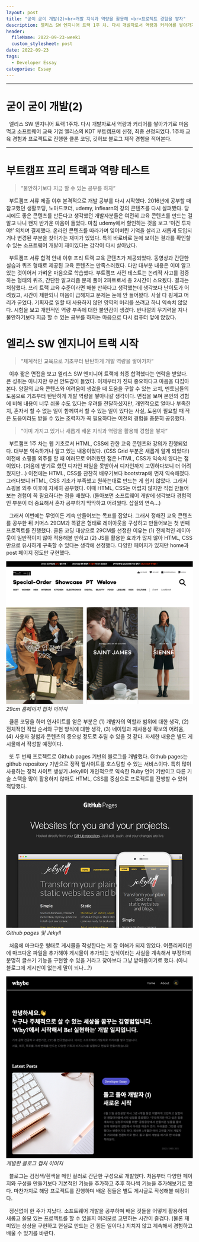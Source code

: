 ```yaml
---
layout: post
title: "굳이 굳이 개발(2)<br>개발 지식과 역량을 활용해 <br>프로젝트 경험을 쌓자"
description: 엘리스 SW 엔지니어 트랙 1주 차. 다시 개발자로서 역량과 커리어를 쌓아가기로 마음먹고 소프트웨어 교육 기업 엘리스의 KDT 부트캠프에 신청, 최종 선정되었다. 1주 차 교육 경험과 프로젝트로 진행한 클론 코딩, 깃허브 블로그 제작 경험을 적어본다.
header:
  fileName: 2022-09-23-week1
  custom_stylesheet: post
date: 2022-09-23
tags:
  - Developer Essay
categories: Essay
---
```


---

# 굳이 굳이 개발(2)

&nbsp; 엘리스 SW 엔지니어 트랙 1주차. 다시 개발자로서 역량과 커리어를 쌓아가기로 마음먹고 소프트웨어 교육 기업 엘리스의 KDT 부트캠프에 신청, 최종 선정되었다. 1주차 교육 경험과 프로젝트로 진행한 클론 코딩, 깃허브 블로그 제작 경험을 적어본다.

---

# 부트캠프 프리 트랙과 역량 테스트

> “불안하기보다 지금 할 수 있는 공부를 하자“

&nbsp; 부트캠프 서류 제출 이후 본격적으로 개발 공부를 다시 시작했다. 2016년에 공부할 때 참고했던 생활코딩, 노마드코더, udemy, inflearn의 강의 콘텐츠를 다시 살펴봤다. 당시에도 좋은 콘텐츠를 만든다고 생각했던 개발자분들은 여전히 교육 콘텐츠를 만드는 걸 알고 나니 왠지 반가운 마음이 들었다. 마침 udemy에서 할인하는 것을 보고 ‘이건 투자야!’ 외치며 결제했다. 온라인 콘텐츠를 따라가며 잊어버린 기억을 살리고 새롭게 도입되거나 변경된 부분을 찾아가는 재미가 있었다. 특히 바로바로 눈에 보이는 결과를 확인할 수 있는 소프트웨어 개발이 재미있다는 감각이 다시 살아났다.

&nbsp; 부트캠프 서류 합격 안내 이후 프리 트랙 교육 콘텐츠가 제공되었다. 동영상과 간단한 실습과 퀴즈 형태로 제공된 교육 콘텐츠는 만족스러웠다. 다만 대부분 내용은 이미 알고 있는 것이어서 가벼운 마음으로 학습했다. 부트캠프 사전 테스트는 논리적 사고를 검증하는 형태의 퀴즈, 간단한 알고리즘 문제 풀이 2파트로서 총 2시간이 소요됬다. 결과는 처참했다. 프리 트랙 교육 수준이라면 해볼 만하다고 생각했는데 생각보다 난이도가 어려웠고, 시간이 제한되니 마음이 급해지고 문제는 눈에 안 들어왔다. 사실 다 핑계고 머리가 굳었다. 기획자로 일할 때 사용하지 않던 영역의 머리를 쓰려고 하니 익숙치 않았다. 시험을 보고 개인적인 역량 부족에 대한 불안감이 생겼다. 반나절의 무기력을 지나 불안하기보다 지금 할 수 있는 공부를 하자는 마음으로 다시 컴퓨터 앞에 앉았다.

# 엘리스 SW 엔지니어 트랙 시작

> “체계적인 교육으로 기초부터 탄탄하게 개발 역량을 쌓아가자“

&nbsp; 이후 짧은 면접을 보고 엘리스 SW 엔지니어 트랙에 최종 합격했다는 연락을 받았다. 큰 성취는 아니지만 우선 안도감이 들었다. 이제부터가 진짜 중요하다고 마음을 다잡아본다. 양질의 교육 콘텐츠와 어려움이 생겼을 때 도움을 구할 수 있는 코치, 멘토님들의 도움으로 기초부터 탄탄하게 개발 역량을 쌓아나갈 생각이다. 면접을 보며 본인의 경험에 비해 내용이 너무 쉬울 수도 있다는 우려를 전달하셨지만, 개인적으로 얼마나 부족한지, 혼자서 할 수 없는 일이 함께여서 할 수 있는 일이 있다는 사실, 도움이 필요할 때 작은 도움이라도 받을 수 있는 조력자가 꼭 필요하다는 이전의 경험을 충분히 공유했다.

> “이미 가지고 있거나 새롭게 배운 지식과 역량을 활용해 경험을 쌓자“

&nbsp; 부트캠프 1주 차는 웹 기초로서 HTML, CSS에 관한 교육 콘텐츠와 강의가 진행되었다. 대부분 익숙하거나 알고 있는 내용이었다. (CSS Grid 부분은 새롭게 알게 되었다!) 이전에 쇼핑몰 외주를 할 때 여러모로 어려웠던 점은 HTML, CSS가 익숙치 않다는 점이었다. (처음에 받기로 했던 디자인 파일을 못받아서 디자인까지 고민하다보니 더 어려웠지만...) 이전에는 HTML, CSS를 찬찬히 배우기보다 bootstrap에 먼저 익숙해졌다. 그러다보니 HTML, CSS 기초가 부족했고 원하는대로 만드는 게 쉽지 않았다. 그래서 쇼핑몰 외주 이후에 자세히 공부했다. 이때 HTML, CSS는 어렵지 않지만 직접 만들어보는 경험이 꼭 필요하다는 점을 배웠다. (돌아보면 소프트웨어 개발에 생각보다 경험적인 부분이 더 중요해서 혼자 공부하기 막막하고 어려웠다. 삽질의 연속...)

&nbsp; 그래서 이번에는 무엇이든 계속 만들어보는 목표를 잡았다. 그래서 정해진 교육 콘텐츠를 공부한 뒤 커머스 29CM과 똑같은 형태로 레이아웃을 구성하고 만들어보는 첫 번째 프로젝트를 진행했다. 클론 코딩 대상으로 29CM를 선정한 이유는 (1) 전체적인 레이아웃이 일반적이지 않아 적용해볼 만하고 (2) JS를 활용한 효과가 많지 않아 HTML, CSS만으로 유사하게 구축할 수 있다는 생각에 선정했다. 다양한 페이지가 있지만 home과 post 페이지 정도만 구현했다.

![29cm-website-capture](/assets/images/post/2022-09-23-week1/29cm-capture.png)_29cm 홈페이지 캡처 이미지_

&nbsp; 클론 코딩을 하며 인사이트를 얻은 부분은 (1) 개발자의 역할과 범위에 대한 생각, (2) 전체적인 작업 순서와 구현 방식에 대한 생각, (3) 네이밍과 재사용성 확보의 어려움, (4) 사용자 경험과 콘텐츠의 중요성 정도로 추릴 수 있을 것 같다. 자세한 내용은 별도 게시물에서 작성할 예정이다.

&nbsp; 또 두 번째 프로젝트로 Github pages 기반의 블로그를 개발했다. Github pages는 github repository 기반으로 정적 웹사이트를 호스팅할 수 있는 서비스이다. 특히 많이 사용하는 정적 사이트 생성기 Jekyll이 개인적으로 익숙한 Ruby 언어 기반이고 다른 기술 스택을 많이 활용하지 않아도 HTML, CSS를 중심으로 프로젝트를 진행할 수 있어 적당했다.

![github-pages-capture](/assets/images/post/2022-09-23-week1/github-pages.png)_Github pages 및 Jekyll_

&nbsp; 처음에 마크다운 형태로 게시물을 작성한다는 게 잘 이해가 되지 않았다. 어플리케이션에 마크다운 파일을 추가해야 게시물이 추가되는 방식이라는 사실을 계속해서 부정하며 분명히 글쓰기 기능을 구현할 수 있을 거라고 찾아보다 그냥 받아들이기로 했다. (아니 블로그에 게시판이 없는게 말이 되나...?)

![ybeom-blog-capture](/assets/images/post/2022-09-23-week1/ybeom-blog.png)_개발한 블로그 캡처 이미지_

&nbsp; 블로그는 검정색/흰색을 메인 컬러로 간단한 구성으로 개발했다. 처음부터 다양한 페이지와 구성을 만들기보다 기본적인 기능을 추가하고 추후 하나씩 기능을 추가해보기로 했다. 마찬가지로 해당 프로젝트를 진행하며 배운 점들은 별도 게시글로 작성해볼 예정이다.

&nbsp; 정신없이 한 주가 지났다. 소프트웨어 개발을 공부하며 배운 것들을 어떻게 활용하여 새롭고 쓸모 있는 프로젝트를 할 수 있을지 여러모로 고민하는 시간이 즐겁다. (물론 재미있는 상상을 구현하고 현실로 만드는 건 힘든 일이다.) 지치지 않고 계속해서 경험하고 배울 수 있기를 바란다.
